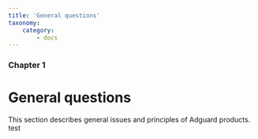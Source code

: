 ```yaml
---
title: 'General questions'
taxonomy:
    category:
        - docs
---
```


### Chapter 1

# General questions

This section describes general issues and principles of Adguard products.
test